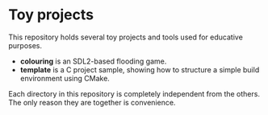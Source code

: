 Toy projects
============

This repository holds several toy projects and tools used for educative
purposes.

* **colouring** is an SDL2-based flooding game.
* **template** is a C project sample, showing how to structure a simple
  build environment using CMake.

Each directory in this repository is completely independent from the
others. The only reason they are together is convenience.
